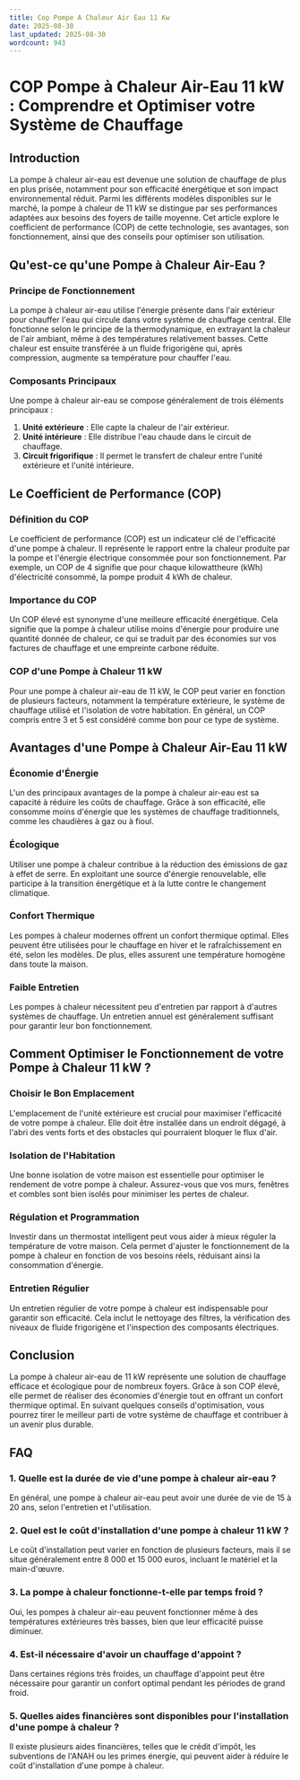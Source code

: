 ```yaml
---
title: Cop Pompe A Chaleur Air Eau 11 Kw
date: 2025-08-30
last_updated: 2025-08-30
wordcount: 943
---
```


# COP Pompe à Chaleur Air-Eau 11 kW : Comprendre et Optimiser votre Système de Chauffage

## Introduction

La pompe à chaleur air-eau est devenue une solution de chauffage de plus en plus prisée, notamment pour son efficacité énergétique et son impact environnemental réduit. Parmi les différents modèles disponibles sur le marché, la pompe à chaleur de 11 kW se distingue par ses performances adaptées aux besoins des foyers de taille moyenne. Cet article explore le coefficient de performance (COP) de cette technologie, ses avantages, son fonctionnement, ainsi que des conseils pour optimiser son utilisation.

## Qu'est-ce qu'une Pompe à Chaleur Air-Eau ?

### Principe de Fonctionnement

La pompe à chaleur air-eau utilise l'énergie présente dans l'air extérieur pour chauffer l'eau qui circule dans votre système de chauffage central. Elle fonctionne selon le principe de la thermodynamique, en extrayant la chaleur de l'air ambiant, même à des températures relativement basses. Cette chaleur est ensuite transférée à un fluide frigorigène qui, après compression, augmente sa température pour chauffer l'eau.

### Composants Principaux

Une pompe à chaleur air-eau se compose généralement de trois éléments principaux :

1. **Unité extérieure** : Elle capte la chaleur de l'air extérieur.
2. **Unité intérieure** : Elle distribue l'eau chaude dans le circuit de chauffage.
3. **Circuit frigorifique** : Il permet le transfert de chaleur entre l'unité extérieure et l'unité intérieure.

## Le Coefficient de Performance (COP)

### Définition du COP

Le coefficient de performance (COP) est un indicateur clé de l'efficacité d'une pompe à chaleur. Il représente le rapport entre la chaleur produite par la pompe et l'énergie électrique consommée pour son fonctionnement. Par exemple, un COP de 4 signifie que pour chaque kilowattheure (kWh) d'électricité consommé, la pompe produit 4 kWh de chaleur.

### Importance du COP

Un COP élevé est synonyme d'une meilleure efficacité énergétique. Cela signifie que la pompe à chaleur utilise moins d'énergie pour produire une quantité donnée de chaleur, ce qui se traduit par des économies sur vos factures de chauffage et une empreinte carbone réduite.

### COP d'une Pompe à Chaleur 11 kW

Pour une pompe à chaleur air-eau de 11 kW, le COP peut varier en fonction de plusieurs facteurs, notamment la température extérieure, le système de chauffage utilisé et l'isolation de votre habitation. En général, un COP compris entre 3 et 5 est considéré comme bon pour ce type de système.

## Avantages d'une Pompe à Chaleur Air-Eau 11 kW

### Économie d'Énergie

L'un des principaux avantages de la pompe à chaleur air-eau est sa capacité à réduire les coûts de chauffage. Grâce à son efficacité, elle consomme moins d'énergie que les systèmes de chauffage traditionnels, comme les chaudières à gaz ou à fioul.

### Écologique

Utiliser une pompe à chaleur contribue à la réduction des émissions de gaz à effet de serre. En exploitant une source d'énergie renouvelable, elle participe à la transition énergétique et à la lutte contre le changement climatique.

### Confort Thermique

Les pompes à chaleur modernes offrent un confort thermique optimal. Elles peuvent être utilisées pour le chauffage en hiver et le rafraîchissement en été, selon les modèles. De plus, elles assurent une température homogène dans toute la maison.

### Faible Entretien

Les pompes à chaleur nécessitent peu d'entretien par rapport à d'autres systèmes de chauffage. Un entretien annuel est généralement suffisant pour garantir leur bon fonctionnement.

## Comment Optimiser le Fonctionnement de votre Pompe à Chaleur 11 kW ?

### Choisir le Bon Emplacement

L'emplacement de l'unité extérieure est crucial pour maximiser l'efficacité de votre pompe à chaleur. Elle doit être installée dans un endroit dégagé, à l'abri des vents forts et des obstacles qui pourraient bloquer le flux d'air.

### Isolation de l'Habitation

Une bonne isolation de votre maison est essentielle pour optimiser le rendement de votre pompe à chaleur. Assurez-vous que vos murs, fenêtres et combles sont bien isolés pour minimiser les pertes de chaleur.

### Régulation et Programmation

Investir dans un thermostat intelligent peut vous aider à mieux réguler la température de votre maison. Cela permet d'ajuster le fonctionnement de la pompe à chaleur en fonction de vos besoins réels, réduisant ainsi la consommation d'énergie.

### Entretien Régulier

Un entretien régulier de votre pompe à chaleur est indispensable pour garantir son efficacité. Cela inclut le nettoyage des filtres, la vérification des niveaux de fluide frigorigène et l'inspection des composants électriques.

## Conclusion

La pompe à chaleur air-eau de 11 kW représente une solution de chauffage efficace et écologique pour de nombreux foyers. Grâce à son COP élevé, elle permet de réaliser des économies d'énergie tout en offrant un confort thermique optimal. En suivant quelques conseils d'optimisation, vous pourrez tirer le meilleur parti de votre système de chauffage et contribuer à un avenir plus durable.

## FAQ

### 1. Quelle est la durée de vie d'une pompe à chaleur air-eau ?

En général, une pompe à chaleur air-eau peut avoir une durée de vie de 15 à 20 ans, selon l'entretien et l'utilisation.

### 2. Quel est le coût d'installation d'une pompe à chaleur 11 kW ?

Le coût d'installation peut varier en fonction de plusieurs facteurs, mais il se situe généralement entre 8 000 et 15 000 euros, incluant le matériel et la main-d'œuvre.

### 3. La pompe à chaleur fonctionne-t-elle par temps froid ?

Oui, les pompes à chaleur air-eau peuvent fonctionner même à des températures extérieures très basses, bien que leur efficacité puisse diminuer.

### 4. Est-il nécessaire d'avoir un chauffage d'appoint ?

Dans certaines régions très froides, un chauffage d'appoint peut être nécessaire pour garantir un confort optimal pendant les périodes de grand froid.

### 5. Quelles aides financières sont disponibles pour l'installation d'une pompe à chaleur ?

Il existe plusieurs aides financières, telles que le crédit d'impôt, les subventions de l'ANAH ou les primes énergie, qui peuvent aider à réduire le coût d'installation d'une pompe à chaleur.